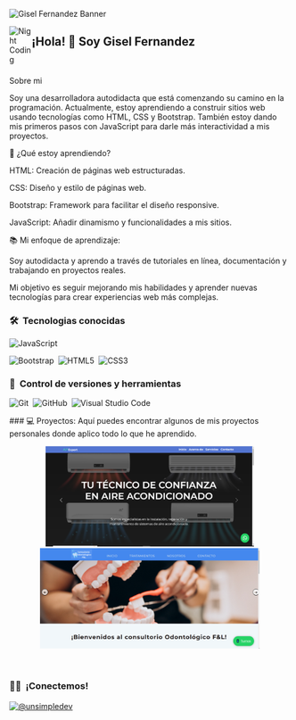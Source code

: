 ![Gisel Fernandez Banner]()

<img alt="Night Coding" src="./assets/Hand%20Wave.gif" width='40' align="left"/><h2 align="left">¡Hola! 👋 Soy Gisel Fernandez</h2>

<br>

<!-- ## 👋 &nbsp;Hey there! I'm Gisel Fernandez -->

Sobre mi

Soy una desarrolladora autodidacta que está comenzando su camino en la programación. Actualmente, estoy aprendiendo a construir sitios web usando tecnologías como HTML, CSS y Bootstrap. También estoy dando mis primeros pasos con JavaScript para darle más interactividad a mis proyectos.

🚀 ¿Qué estoy aprendiendo?

HTML: Creación de páginas web estructuradas.

CSS: Diseño y estilo de páginas web.

Bootstrap: Framework para facilitar el diseño responsive.

JavaScript: Añadir dinamismo y funcionalidades a mis sitios.

📚 Mi enfoque de aprendizaje:

Soy autodidacta y aprendo a través de tutoriales en línea, documentación y trabajando en proyectos reales.

Mi objetivo es seguir mejorando mis habilidades y aprender nuevas tecnologías para crear experiencias web más complejas.




### 🛠 &nbsp;Tecnologias conocidas


![JavaScript](https://img.shields.io/badge/javascript-%23323330.svg?style=for-the-badge&logo=javascript&logoColor=%23F7DF1E)&nbsp;

![Bootstrap](https://img.shields.io/badge/bootstrap-%23563D7C.svg?style=for-the-badge&logo=bootstrap&logoColor=white)&nbsp;
![HTML5](https://img.shields.io/badge/html5-%23E34F26.svg?style=for-the-badge&logo=html5&logoColor=white)&nbsp;
![CSS3](https://img.shields.io/badge/css3-%231572B6.svg?style=for-the-badge&logo=css3&logoColor=white)&nbsp;




### 🧰 &nbsp;Control de versiones y herramientas

![Git](https://img.shields.io/badge/git-%23F05033.svg?style=for-the-badge&logo=git&logoColor=white)&nbsp;
![GitHub](https://img.shields.io/badge/github-%23121011.svg?style=for-the-badge&logo=github&logoColor=white)&nbsp;
![Visual Studio Code](https://img.shields.io/badge/Visual%20Studio%20Code-0078d7.svg?style=for-the-badge&logo=visual-studio-code&logoColor=white)&nbsp;


<div> 
### 💻 Proyectos:
Aquí puedes encontrar algunos de mis proyectos personales donde aplico todo lo que he aprendido.

<p align="center">
  <a href="">
    <img height="180em" src="APExpert.png">
  

  <a href="">
    <img height="180em" src="Consultorio Odontologico F&L.png"/>
  </a>
</p>

<p align="center">
  <img height="180em" src=""/>
</p>
  
### 🤝🏻 &nbsp;¡Conectemos!



<p align="center">
 
<a href="https://linkedin.com/in/gisel-fern%C3%A1ndez/" target="blank"><img align="left" src="https://img.shields.io/badge/LinkedIn-0077B5?style=for-the-badge&logo=linkedin&logoColor=white" alt=""/></a>

<a href = "mailto:giselfdz88@gmail.com" target="blank"><img align="center" src="https://img.shields.io/badge/Gmail-D14836?style=for-the-badge&logo=gmail&logoColor=white" alt="@unsimpledev"  /></a>
  </p>

   
  
  








